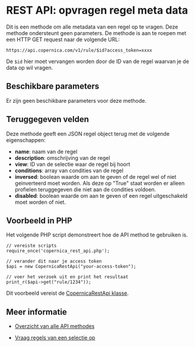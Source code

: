 # REST API: opvragen regel meta data

Dit is een methode om alle metadata van een regel op te vragen. Deze methode ondersteunt geen parameters. De methode is aan te roepen met een HTTP GET request naar de volgende URL:

`https://api.copernica.com/v1/rule/$id?access_token=xxxx`

De `$id` hier moet vervangen worden door de ID van de regel waarvan je de data op wil vragen.

## Beschikbare parameters

Er zijn geen beschikbare parameters voor deze methode.

## Teruggegeven velden

Deze methode geeft een JSON regel object terug met de volgende eigenschappen:

- **name**: naam van de regel
- **description**: omschrijving van de regel
- **view**: ID van de selectie waar de regel bij hoort
- **conditions**: array van condities van de regel
- **inversed**: boolean waarde om aan te geven of de regel wel of niet geinverteerd moet worden. Als deze op "True" staat worden er alleen profielen teruggegeven die niet aan de condities voldoen.
- **disabled**: boolean waarde om aan te geven of een regel uitgeschakeld moet worden of niet.

## Voorbeeld in PHP

Het volgende PHP script demonstreert hoe de API method te gebruiken is.

	// vereiste scripts
	require_once('copernica_rest_api.php');

	// verander dit naar je access token
	$api = new CopernicaRestApi("your-access-token");

	// voer het verzoek uit en print het resultaat
	print_r($api->get("rule/1234"));

Dit voorbeeld vereist de [CopernicaRestApi klasse](rest-php).

## Meer informatie

- [Overzicht van alle API methodes](rest-api)
* [Vraag regels van een selectie op](./rest-get-view-rules)
